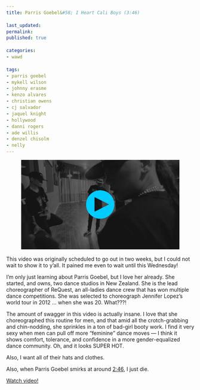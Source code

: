 ```yaml
---
title: Parris Goebel&#58; I Heart Cali Boys (3:46)

last_updated: 
permalink: 
published: true

categories:
- wawd

tags:
- parris goebel
- mykell wilson
- johnny erasme
- kenzo alvares
- christian owens
- cj salvador
- jaquel knight
- hollywood
- danni rogers
- ade willis
- denzel chisolm
- nelly
---
```


<figure>
    <a href="http://www.youtube.com/watch?v=B9TMzQjHK9U"><img src="/assets/images/2014-01-29-parris_goebel_i_heart_cali_boys.jpg" alt="A still from a Youtube dance video by Parris Goebel. It's black and white. In the foreground, Parris' flat-brimmed profile is visible. She's just walked into a room of men (they are dancers lol), and it's the moment where Parris realizes it's just her. Don't worry, it ends well." /></a>
</figure>

This video was originally scheduled to go out in two weeks, but I could not wait to show it to y’all. It pained me even to wait until this Wednesday!

I’m only just learning about Parris Goebel, but I love her already. She started, and owns, two dance studios in New Zealand. She is the lead choreographer of ReQuest, an all-ladies dance crew that has won multiple dance competitions. She was selected to choreograph Jennifer Lopez’s world tour in 2012 … when she was 20. What???!

The amount of swagger in this video is actually insane. I love that she choreographed this routine for men, and that amid all the crotch-grabbing and chin-nodding, she sprinkles in a ton of bad-girl booty work. I find it very sexy when men can pull off more “feminine” dance moves — I think it shows comfort, tolerance, and confidence in a more gender-equalized dance community. Oh, and it looks SUPER HOT.

Also, I want all of their hats and clothes.

Also, when Parris Goebel smirks at around [2:46](http://youtu.be/B9TMzQjHK9U?t=2m46s), I just die.

[Watch video!](http://www.youtube.com/watch?v=B9TMzQjHK9U)